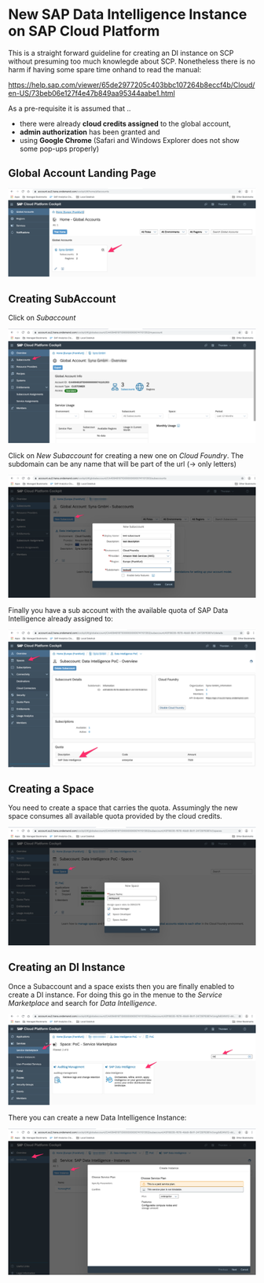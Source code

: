 # New SAP Data Intelligence Instance on SAP Cloud Platform

This is a straight forward guideline for creating an DI instance on SCP without presuming too much knowlegde about SCP. Nonetheless there is no harm if having some spare time onhand to read the manual: 

https://help.sap.com/viewer/65de2977205c403bbc107264b8eccf4b/Cloud/en-US/73beb06e127f4e47b849aa95344aabe1.html

As a pre-requisite it is assumed that ..

* there were  already **cloud credits assigned** to the global account,
* **admin authorization** has been granted and 
* using **Google Chrome** (Safari and Windows Explorer does not show some pop-ups properly)

## Global Account Landing Page
![Global Account Landing Page](./images/GobalAccount.png)

## Creating SubAccount

Click on *Subaccount* 

![SubAccount](./images/SubAccounts.png)

Click on *New Subaccount* for creating a new one  on *Cloud Foundry*. The subdomain can be any name that will be part of the url (-> only letters)

![NewSubaccount](./images/NewSubaccount.png)

Finally you have a sub account with the available quota of SAP Data Intelligence already assigned to: 

![SubaccountQuota](./images/SubAccountQuota.png)



## Creating a Space
You need to create a space that carries the quota. Assumingly the new space consumes all available quota provided by the cloud credits.

![Newspace](./images/NewSpace.png)

## Creating an DI Instance

Once a Subaccount and a space exists then you are finally enabled to create a DI instance. For doing this go in the menue to the *Service Marketplace* and search for *Data Intelligence*.  

![ServiceMarketplace](./images/ServiceMarketplace.png)

There you can create a new Data Intelligence Instance: 

![ServiceMarketplace](./images/NewDIInstance.png)



